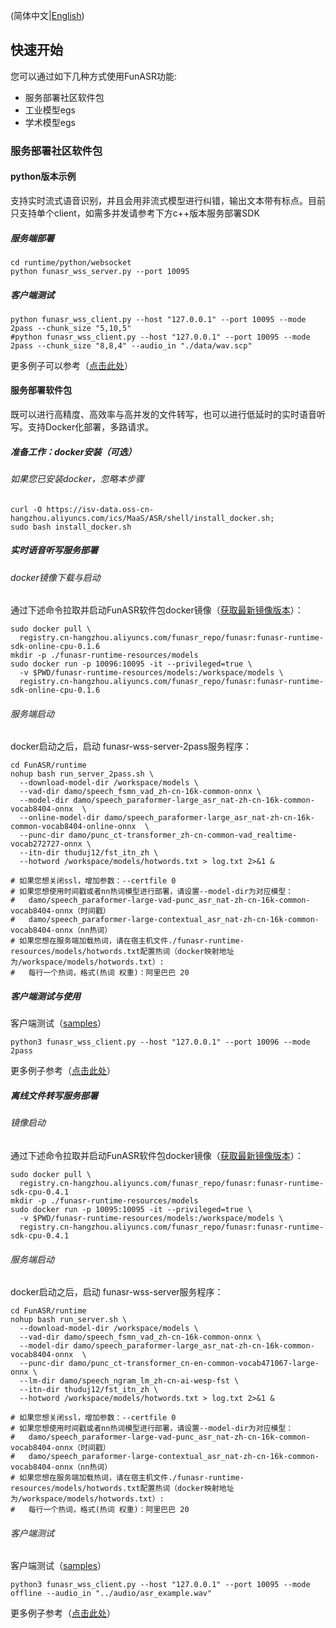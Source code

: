 (简体中文|[English](./quick_start.md))

<a name="快速开始"></a>
## 快速开始

您可以通过如下几种方式使用FunASR功能:

- 服务部署社区软件包
- 工业模型egs
- 学术模型egs

### 服务部署社区软件包

#### python版本示例

支持实时流式语音识别，并且会用非流式模型进行纠错，输出文本带有标点。目前只支持单个client，如需多并发请参考下方c++版本服务部署SDK

##### 服务端部署
```shell
cd runtime/python/websocket
python funasr_wss_server.py --port 10095
```

##### 客户端测试
```shell
python funasr_wss_client.py --host "127.0.0.1" --port 10095 --mode 2pass --chunk_size "5,10,5"
#python funasr_wss_client.py --host "127.0.0.1" --port 10095 --mode 2pass --chunk_size "8,8,4" --audio_in "./data/wav.scp"
```
更多例子可以参考（[点击此处](../runtime/python/websocket/README.md)）

<a name="cpp版本示例"></a>
#### 服务部署软件包

既可以进行高精度、高效率与高并发的文件转写，也可以进行低延时的实时语音听写。支持Docker化部署，多路请求。

##### 准备工作：docker安装（可选）
###### 如果您已安装docker，忽略本步骤

```shell
curl -O https://isv-data.oss-cn-hangzhou.aliyuncs.com/ics/MaaS/ASR/shell/install_docker.sh;
sudo bash install_docker.sh
```

##### 实时语音听写服务部署

###### docker镜像下载与启动
通过下述命令拉取并启动FunASR软件包docker镜像（[获取最新镜像版本](https://github.com/alibaba-damo-academy/FunASR/blob/main/runtime/docs/SDK_advanced_guide_online_zh.md)）：

```shell
sudo docker pull \
  registry.cn-hangzhou.aliyuncs.com/funasr_repo/funasr:funasr-runtime-sdk-online-cpu-0.1.6
mkdir -p ./funasr-runtime-resources/models
sudo docker run -p 10096:10095 -it --privileged=true \
  -v $PWD/funasr-runtime-resources/models:/workspace/models \
  registry.cn-hangzhou.aliyuncs.com/funasr_repo/funasr:funasr-runtime-sdk-online-cpu-0.1.6
```

###### 服务端启动
docker启动之后，启动 funasr-wss-server-2pass服务程序：
```shell
cd FunASR/runtime
nohup bash run_server_2pass.sh \
  --download-model-dir /workspace/models \
  --vad-dir damo/speech_fsmn_vad_zh-cn-16k-common-onnx \
  --model-dir damo/speech_paraformer-large_asr_nat-zh-cn-16k-common-vocab8404-onnx  \
  --online-model-dir damo/speech_paraformer-large_asr_nat-zh-cn-16k-common-vocab8404-online-onnx  \
  --punc-dir damo/punc_ct-transformer_zh-cn-common-vad_realtime-vocab272727-onnx \
  --itn-dir thuduj12/fst_itn_zh \
  --hotword /workspace/models/hotwords.txt > log.txt 2>&1 &

# 如果您想关闭ssl，增加参数：--certfile 0
# 如果您想使用时间戳或者nn热词模型进行部署，请设置--model-dir为对应模型：
#   damo/speech_paraformer-large-vad-punc_asr_nat-zh-cn-16k-common-vocab8404-onnx（时间戳）
#   damo/speech_paraformer-large-contextual_asr_nat-zh-cn-16k-common-vocab8404-onnx（nn热词）
# 如果您想在服务端加载热词，请在宿主机文件./funasr-runtime-resources/models/hotwords.txt配置热词（docker映射地址为/workspace/models/hotwords.txt）:
#   每行一个热词，格式(热词 权重)：阿里巴巴 20
```

##### 客户端测试与使用
客户端测试（[samples](https://isv-data.oss-cn-hangzhou.aliyuncs.com/ics/MaaS/ASR/sample/funasr_samples.tar.gz)）

```shell
python3 funasr_wss_client.py --host "127.0.0.1" --port 10096 --mode 2pass
```
更多例子参考（[点击此处](https://github.com/alibaba-damo-academy/FunASR/blob/main/runtime/docs/SDK_advanced_guide_online_zh.md)）

##### 离线文件转写服务部署

###### 镜像启动

通过下述命令拉取并启动FunASR软件包docker镜像（[获取最新镜像版本](https://github.com/alibaba-damo-academy/FunASR/blob/main/runtime/docs/SDK_advanced_guide_offline_zh.md)）：

```shell
sudo docker pull \
  registry.cn-hangzhou.aliyuncs.com/funasr_repo/funasr:funasr-runtime-sdk-cpu-0.4.1
mkdir -p ./funasr-runtime-resources/models
sudo docker run -p 10095:10095 -it --privileged=true \
  -v $PWD/funasr-runtime-resources/models:/workspace/models \
  registry.cn-hangzhou.aliyuncs.com/funasr_repo/funasr:funasr-runtime-sdk-cpu-0.4.1
```

###### 服务端启动

docker启动之后，启动 funasr-wss-server服务程序：
```shell
cd FunASR/runtime
nohup bash run_server.sh \
  --download-model-dir /workspace/models \
  --vad-dir damo/speech_fsmn_vad_zh-cn-16k-common-onnx \
  --model-dir damo/speech_paraformer-large_asr_nat-zh-cn-16k-common-vocab8404-onnx  \
  --punc-dir damo/punc_ct-transformer_cn-en-common-vocab471067-large-onnx \
  --lm-dir damo/speech_ngram_lm_zh-cn-ai-wesp-fst \
  --itn-dir thuduj12/fst_itn_zh \
  --hotword /workspace/models/hotwords.txt > log.txt 2>&1 &

# 如果您想关闭ssl，增加参数：--certfile 0
# 如果您想使用时间戳或者nn热词模型进行部署，请设置--model-dir为对应模型：
#   damo/speech_paraformer-large-vad-punc_asr_nat-zh-cn-16k-common-vocab8404-onnx（时间戳）
#   damo/speech_paraformer-large-contextual_asr_nat-zh-cn-16k-common-vocab8404-onnx（nn热词）
# 如果您想在服务端加载热词，请在宿主机文件./funasr-runtime-resources/models/hotwords.txt配置热词（docker映射地址为/workspace/models/hotwords.txt）:
#   每行一个热词，格式(热词 权重)：阿里巴巴 20
```

###### 客户端测试
客户端测试（[samples](https://isv-data.oss-cn-hangzhou.aliyuncs.com/ics/MaaS/ASR/sample/funasr_samples.tar.gz)）
```shell
python3 funasr_wss_client.py --host "127.0.0.1" --port 10095 --mode offline --audio_in "../audio/asr_example.wav"
```
更多例子参考（[点击此处](https://github.com/alibaba-damo-academy/FunASR/blob/main/runtime/docs/SDK_advanced_guide_offline_zh.md)）



